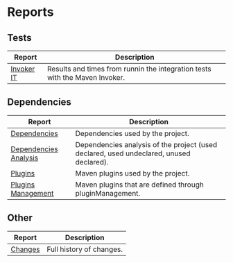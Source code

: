 # Reports

## Tests

|Report|Description|
|---|---|
|[Invoker IT][invoker]|Results and times from runnin the integration tests with the Maven Invoker.|

## Dependencies

|Report|Description|
|---|---|
|[Dependencies][dependencies]|Dependencies used by the project.|
|[Dependencies Analysis][dependency-analysis]|Dependencies analysis of the project (used declared, used undeclared, unused declared).|
|[Plugins][plugins]|Maven plugins used by the project.|
|[Plugins Management][plugins-manage]|Maven plugins that are defined through pluginManagement.|

## Other

|Report|Description|
|---|---|
|[Changes][changes]|Full history of changes.|

[changes]: ./changes-report.html
[dependencies]: ./dependencies.html
[dependency-analysis]: ./dependency-analysis.html
[plugins]: ./plugins.html
[plugins-manage]: ./plugin-management.html
[invoker]: ./invoker.html

